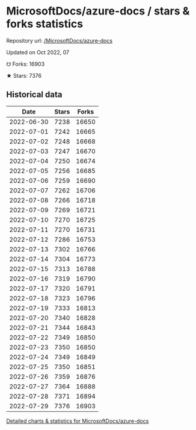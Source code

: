 # MicrosoftDocs/azure-docs / stars & forks statistics

Repository url: [/MicrosoftDocs/azure-docs](https://github.com/MicrosoftDocs/azure-docs)

Updated on Oct 2022, 07

☋ Forks: 16903

★ Stars: 7376

## Historical data
| Date | Stars | Forks |
|------|-------|-------|
| 2022-06-30 | 7238 | 16650 | 
| 2022-07-01 | 7242 | 16665 | 
| 2022-07-02 | 7248 | 16668 | 
| 2022-07-03 | 7247 | 16670 | 
| 2022-07-04 | 7250 | 16674 | 
| 2022-07-05 | 7256 | 16685 | 
| 2022-07-06 | 7259 | 16690 | 
| 2022-07-07 | 7262 | 16706 | 
| 2022-07-08 | 7266 | 16718 | 
| 2022-07-09 | 7269 | 16721 | 
| 2022-07-10 | 7270 | 16725 | 
| 2022-07-11 | 7270 | 16731 | 
| 2022-07-12 | 7286 | 16753 | 
| 2022-07-13 | 7302 | 16766 | 
| 2022-07-14 | 7304 | 16773 | 
| 2022-07-15 | 7313 | 16788 | 
| 2022-07-16 | 7319 | 16790 | 
| 2022-07-17 | 7320 | 16791 | 
| 2022-07-18 | 7323 | 16796 | 
| 2022-07-19 | 7333 | 16813 | 
| 2022-07-20 | 7340 | 16828 | 
| 2022-07-21 | 7344 | 16843 | 
| 2022-07-22 | 7349 | 16850 | 
| 2022-07-23 | 7350 | 16850 | 
| 2022-07-24 | 7349 | 16849 | 
| 2022-07-25 | 7350 | 16851 | 
| 2022-07-26 | 7359 | 16876 | 
| 2022-07-27 | 7364 | 16888 | 
| 2022-07-28 | 7371 | 16894 | 
| 2022-07-29 | 7376 | 16903 | 


[Detailed charts & statistics for MicrosoftDocs/azure-docs](https://reviewgithub.com/rep/MicrosoftDocs/azure-docs)
